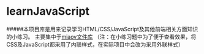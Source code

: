 # learnJavaScript
#####本项目库是用来记录学习HTML/CSS/JavaScript及其他前端相关方面知识的小练习。
主要集中于[miaov文件库](https://github.com/ElvisNam/learnJavaScript/tree/master/miaov)
（注：在小练习题中为了便于查看效果，将CSS及JavaScript都采用了内联样式，在实际项目中会改为采用外联样式）
